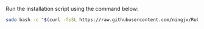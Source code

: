 Run the installation script using the command below:

```bash
sudo bash -c "$(curl -fsSL https://raw.githubusercontent.com/ningjx/Ruby-Scripts/main/install.sh)"

